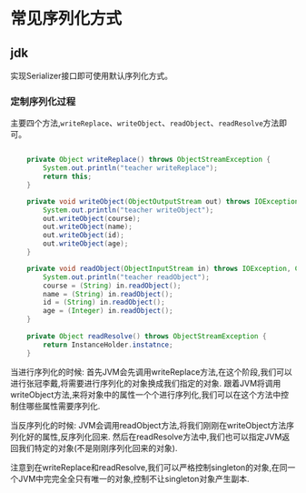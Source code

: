 # 常见序列化方式
## jdk 
实现Serializer接口即可使用默认序列化方式。
### 定制序列化过程
主要四个方法,`writeReplace`、`writeObject`、`readObject`、`readResolve`方法即可。
```java

    private Object writeReplace() throws ObjectStreamException {
        System.out.println("teacher writeReplace");
        return this;
    }

    private void writeObject(ObjectOutputStream out) throws IOException {
        System.out.println("teacher writeObject");
        out.writeObject(course);
        out.writeObject(name);
        out.writeObject(id);
        out.writeObject(age);
    }

    private void readObject(ObjectInputStream in) throws IOException, ClassNotFoundException {
        System.out.println("teacher readObject");
        course = (String) in.readObject();
        name = (String) in.readObject();
        id = (String) in.readObject();
        age = (Integer) in.readObject();
    }
    
    private Object readResolve() throws ObjectStreamException {
        return InstanceHolder.instatnce;
    }
```
当进行序列化的时候: 
首先JVM会先调用writeReplace方法,在这个阶段,我们可以进行张冠李戴,将需要进行序列化的对象换成我们指定的对象. 
跟着JVM将调用writeObject方法,来将对象中的属性一个个进行序列化,我们可以在这个方法中控制住哪些属性需要序列化. 

当反序列化的时候: 
JVM会调用readObject方法,将我们刚刚在writeObject方法序列化好的属性,反序列化回来. 
然后在readResolve方法中,我们也可以指定JVM返回我们特定的对象(不是刚刚序列化回来的对象). 

注意到在writeReplace和readResolve,我们可以严格控制singleton的对象,在同一个JVM中完完全全只有唯一的对象,控制不让singleton对象产生副本. 


